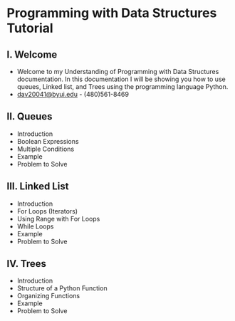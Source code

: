 # Programming with Data Structures Tutorial
## I. Welcome
* Welcome to my Understanding of Programming with Data Structures documentation. In this documentation I will be showing you how to use queues, Linked list, and Trees using the programming language Python.
* dav20041@byui.edu - (480)561-8469
## II. Queues
* Introduction
* Boolean Expressions
* Multiple Conditions
* Example
* Problem to Solve
## III. Linked List
* Introduction
* For Loops (Iterators)
* Using Range with For Loops
* While Loops
* Example
* Problem to Solve
## IV. Trees
* Introduction
* Structure of a Python Function
* Organizing Functions
* Example
* Problem to Solve